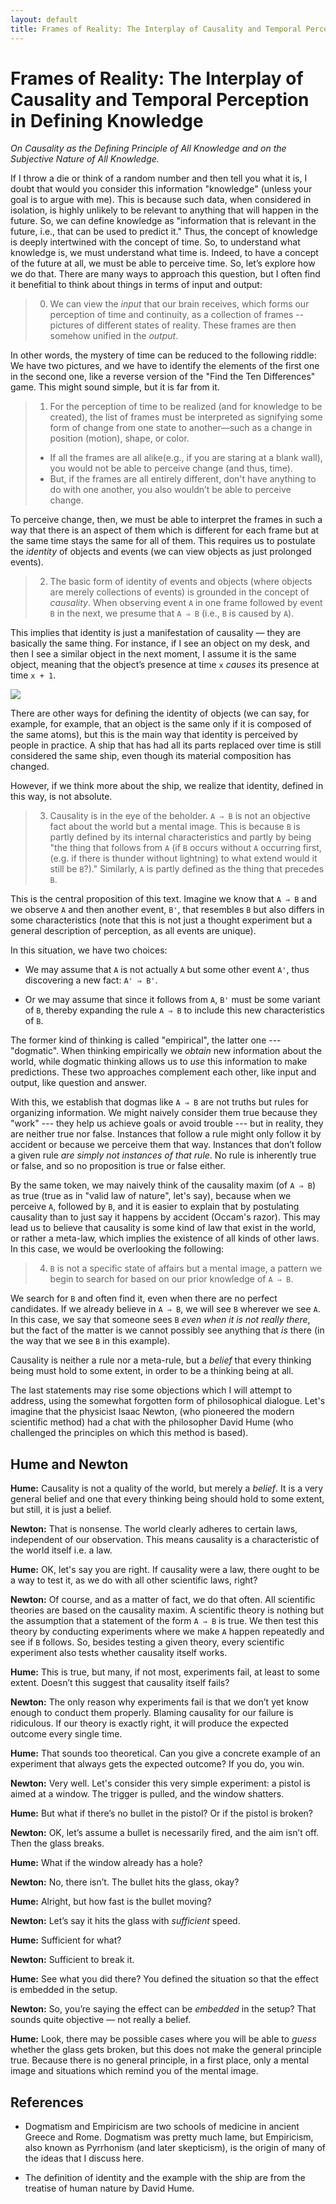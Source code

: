 ```yaml
---
layout: default
title: Frames of Reality: The Interplay of Causality and Temporal Perception in Defining Knowledge
---
```


# Frames of Reality: The Interplay of Causality and Temporal Perception in Defining Knowledge

_On Causality as the Defining Principle of All Knowledge and on the Subjective Nature of All Knowledge._

If I throw a die or think of a random number and then tell you what it is, I doubt that would you consider this information "knowledge" (unless your goal is to argue with me). This is because such data, when considered in isolation, is highly unlikely to be relevant to anything that will happen in the future. So, we can define knowledge as "information that is relevant in the future, i.e., that can be used to predict it." Thus, the concept of knowledge is deeply intertwined with the concept of time. So, to understand what knowledge is, we must understand what time is. Indeed, to have a concept of the future at all, we must be able to perceive time. So, let’s explore how we do that. There are many ways to approach this question, but I often find it benefitial to think about things in terms of input and output:

> 0.  We can view the _input_ that our brain receives, which forms our perception of time and continuity, as a collection of frames -- pictures of different states of reality. These frames are then somehow unified in the _output_.

In other words, the mystery of time can be reduced to the following riddle: We have two pictures, and we have to identify the elements of the first one in the second one, like a reverse version of the "Find the Ten Differences" game. This might sound simple, but it is far from it.


> 1.  For the perception of time to be realized (and for knowledge to be created), the list of frames must be interpreted as signifying some form of change from one state to another—such as a change in position (motion), shape, or color.
>
> - If all the frames are all alike(e.g., if you are staring at a blank wall), you would not be able to perceive change (and thus, time).
> - But, if the frames are all entirely different, don't have anything to do with one another, you also wouldn’t be able to perceive change.

To perceive change, then, we must be able to interpret the frames in such a way that there is an aspect of them which is different for each frame but at the same time stays the same for all of them. This requires us to postulate the _identity_ of objects and events (we can view objects as just prolonged events).

> 2. The basic form of identity of events and objects (where objects are merely collections of events) is grounded in the concept of _causality_. When observing event `A` in one frame followed by event `B` in the next, we presume that `A ⇒ B` (i.e., `B` is caused by `A`).

This implies that identity is just a manifestation of causality — they are basically the same thing. For instance, if I see an object on my desk, and then I see a similar object in the next moment, I assume it is the same object, meaning that the object’s presence at time `x` _causes_ its presence at time `x + 1`.

![](_images/pictures.png)

There are other ways for defining the identity of objects (we can say, for example, for example, that an object is the same only if it is composed of the same atoms), but this is the main way that identity is perceived by people in practice.
A ship that has had all its parts replaced over time is still considered the same ship, even though its material composition has changed.

However, if we think more about the ship, we realize that identity, defined in this way, is not absolute.

> 3. Causality is in the eye of the beholder. `A ⇒ B` is not an objective fact about the world but a mental image. This is because `B` is partly defined by its internal characteristics and partly by being "the thing that follows from `A` (if `B` occurs without `A` occurring first, (e.g. if there is thunder without lightning) to what extend would it still be `B`?)." Similarly, `A` is partly defined as the thing that precedes `B`.

This is the central proposition of this text. Imagine we know that `A ⇒ B` and we observe `A` and then another event, `B'`, that resembles `B` but also differs in some characteristics (note that this is not just a thought experiment but a general description of perception, as all events are unique).

In this situation, we have two choices:

- We may assume that `A` is not actually `A` but some other event `A'`, thus discovering a new fact: `A' ⇒ B'`.

- Or we may assume that since it follows from `A`, `B'` must be some variant of `B`, thereby expanding the rule `A ⇒ B` to include this new characteristics of `B`.

The former kind of thinking is called "empirical", the latter one --- "dogmatic". When thinking empirically we _obtain_ new information about the world, while dogmatic thinking allows us to _use_ this information to make predictions. These two approaches complement each other, like input and output, like question and answer.

With this, we establish that dogmas like `A ⇒ B` are not truths but rules for organizing information. We might naively consider them true because they "work" --- they help us achieve goals or avoid trouble --- but in reality, they are neither true nor false. Instances that follow a rule might only follow it by accident or because we perceive them that way. Instances that don’t follow a given rule _are simply not instances of that rule_. No rule is inherently true or false, and so no proposition is true or false either.

By the same token, we may naively think of the causality maxim (of `A ⇒ B`) as true (true as in "valid law of nature", let's say), because when we perceive `A`, followed by `B`, and it is easier to explain that by postulating causality than to just say it happens by accident (Occam's razor). This may lead us to believe that causality is some kind of law that exist in the world, or rather a meta-law, which implies the existence of all kinds of other laws. In this case, we would be overlooking the following:

> 4. `B` is not a specific state of affairs but a mental image, a pattern we begin to search for based on our prior knowledge of `A ⇒ B`.

We search for `B` and often find it, even when there are no perfect candidates. If we already believe in `A ⇒ B`, we will see `B` wherever we see `A`. In this case, we say that someone sees `B` _even when it is not really there_, but the fact of the matter is we cannot possibly see anything that _is_ there (in the way that we see `B` in this example).

Causality is neither a rule nor a meta-rule, but a _belief_ that every thinking being must hold to some extent, in order to be a thinking being at all.

The last statements may rise some objections which I will attempt to address, using the somewhat forgotten form of philosophical dialogue. Let's imagine that the physicist Isaac Newton, (who pioneered the modern scientific method) had a chat with the philosopher David Hume (who challenged the principles on which this method is based).

## **Hume and Newton**

**Hume:** Causality is not a quality of the world, but merely a _belief_. It is a very general belief and one that every thinking being should hold to some extent, but still, it is just a belief.

**Newton:** That is nonsense. The world clearly adheres to certain laws, independent of our observation. This means causality is a characteristic of the world itself i.e. a law.

**Hume:** OK, let's say you are right. If causality were a law, there ought to be a way to test it, as we do with all other scientific laws, right?

**Newton:** Of course, and as a matter of fact, we do that often. All scientific theories are based on the causality maxim. A scientific theory is nothing but the assumption that a statement of the form `A ⇒ B` is true. We then test this theory by conducting experiments where we make `A` happen repeatedly and see if `B` follows. So, besides testing a given theory, every scientific experiment also tests whether causality itself works.

**Hume:** This is true, but many, if not most, experiments fail, at least to some extent. Doesn’t this suggest that causality itself fails?

**Newton:** The only reason why experiments fail is that we don’t yet know enough to conduct them properly. Blaming causality for our failure is ridiculous. If our theory is exactly right, it will produce the expected outcome every single time.

**Hume:** That sounds too theoretical. Can you give a concrete example of an experiment that always gets the expected outcome? If you do, you win.

**Newton:** Very well. Let's consider this very simple experiment: a pistol is aimed at a window. The trigger is pulled, and the window shatters.

**Hume:** But what if there’s no bullet in the pistol? Or if the pistol is broken?

**Newton:** OK, let’s assume a bullet is necessarily fired, and the aim isn’t off. Then the glass breaks.

**Hume:** What if the window already has a hole?

**Newton:** No, there isn’t. The bullet hits the glass, okay?

**Hume:** Alright, but how fast is the bullet moving?

**Newton:** Let’s say it hits the glass with _sufficient_ speed.

**Hume:** Sufficient for what?

**Newton:** Sufficient to break it.

**Hume:** See what you did there? You defined the situation so that the effect is embedded in the setup.

**Newton:** So, you’re saying the effect can be _embedded_ in the setup? That sounds quite objective — not really a belief.

**Hume:** Look, there may be possible cases where you will be able to _guess_ whether the glass gets broken, but this does not make the general principle true. Because there is no general principle, in a first place, only a mental image and situations which remind you of the mental image.

## References

- Dogmatism and Empiricism are two schools of medicine in ancient Greece and Rome. Dogmatism was pretty much lame, but Empiricism, also known as Pyrrhonism (and later skepticism), is the origin of many of the ideas that I discuss here.

- The definition of identity and the example with the ship are from the treatise of human nature by David Hume.

